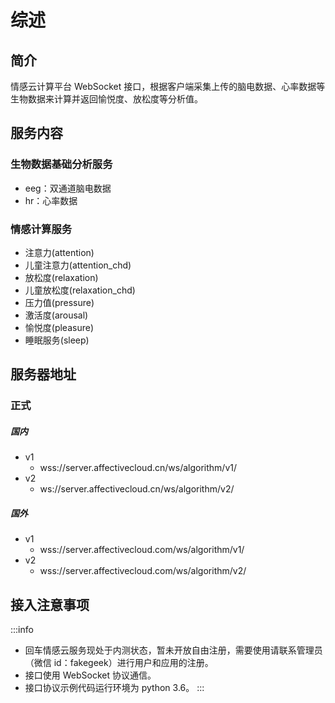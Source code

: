 # 综述

## 简介

情感云计算平台 WebSocket 接口，根据客户端采集上传的脑电数据、心率数据等生物数据来计算并返回愉悦度、放松度等分析值。

## 服务内容

### 生物数据基础分析服务

- eeg：双通道脑电数据
- hr：心率数据

### 情感计算服务

- 注意力(attention)
- 儿童注意力(attention_chd)
- 放松度(relaxation)
- 儿童放松度(relaxation_chd)
- 压力值(pressure)
- 激活度(arousal)
- 愉悦度(pleasure)
- 睡眠服务(sleep)

## 服务器地址

### 正式

##### 国内

- v1
  - wss://server.affectivecloud.cn/ws/algorithm/v1/
- v2
  - ws://server.affectivecloud.cn/ws/algorithm/v2/

##### 国外

- v1
    - wss://server.affectivecloud.com/ws/algorithm/v1/
- v2
    - wss://server.affectivecloud.com/ws/algorithm/v2/

## 接入注意事项

:::info
* 回车情感云服务现处于内测状态，暂未开放自由注册，需要使用请联系管理员（微信 id：fakegeek）进行用户和应用的注册。
* 接口使用 WebSocket 协议通信。
* 接口协议示例代码运行环境为 python 3.6。
:::
